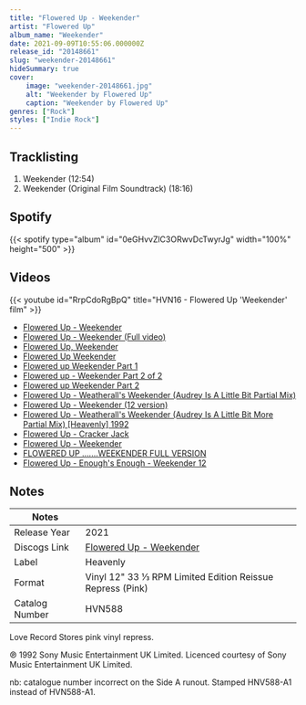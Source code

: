 ```yaml
---
title: "Flowered Up - Weekender"
artist: "Flowered Up"
album_name: "Weekender"
date: 2021-09-09T10:55:06.000000Z
release_id: "20148661"
slug: "weekender-20148661"
hideSummary: true
cover:
    image: "weekender-20148661.jpg"
    alt: "Weekender by Flowered Up"
    caption: "Weekender by Flowered Up"
genres: ["Rock"]
styles: ["Indie Rock"]
---
```


## Tracklisting
1. Weekender (12:54)
2. Weekender (Original Film Soundtrack) (18:16)


## Spotify
{{< spotify type="album" id="0eGHvvZlC3ORwvDcTwyrJg" width="100%" height="500" >}}



## Videos
{{< youtube id="RrpCdoRgBpQ" title="HVN16 - Flowered Up 'Weekender'  film" >}}
- [Flowered Up - Weekender](https://www.youtube.com/watch?v=o4gKTRuc-5Q)
- [Flowered Up - Weekender  (Full video)](https://www.youtube.com/watch?v=TVJFGRUL8EQ)
- [Flowered Up, Weekender](https://www.youtube.com/watch?v=dbfUw9F7A8M)
- [Flowered Up  Weekender](https://www.youtube.com/watch?v=IYnxpwWmdM4)
- [Flowered up   Weekender Part 1](https://www.youtube.com/watch?v=9KRdyNkeJn4)
- [Flowered up - Weekender Part 2 of 2](https://www.youtube.com/watch?v=RpgPH0GfGV4)
- [Flowered up   Weekender Part 2](https://www.youtube.com/watch?v=-FxRfGTvVCA)
- [Flowered Up - Weatherall's Weekender (Audrey Is A Little Bit Partial Mix)](https://www.youtube.com/watch?v=UO-9SVSAPAM)
- [Flowered Up - Weekender (12 version)](https://www.youtube.com/watch?v=Gn2GYzJjR2I)
- [Flowered Up - Weatherall's Weekender (Audrey Is A Little Bit More Partial Mix) [Heavenly] 1992](https://www.youtube.com/watch?v=nblT-P5NIkc)
- [Flowered Up - Cracker Jack](https://www.youtube.com/watch?v=48V6cC2v5tY)
- [Flowered Up - Weekender](https://www.youtube.com/watch?v=IDJpF3ZWTn0)
- [FLOWERED UP .......WEEKENDER FULL VERSION](https://www.youtube.com/watch?v=TdLqoZSsd_U)
- [Flowered Up - Enough's Enough - Weekender 12](https://www.youtube.com/watch?v=iNNu2Aca9Uc)

## Notes
| Notes          |             |
| ---------------| ----------- |
| Release Year   | 2021 |
| Discogs Link   | [Flowered Up - Weekender](https://www.discogs.com/release/20148661-Flowered-Up-Weekender) |
| Label          | Heavenly |
| Format         | Vinyl 12" 33 ⅓ RPM Limited Edition Reissue Repress (Pink) |
| Catalog Number | HVN588 |

Love Record Stores pink vinyl repress.

℗ 1992 Sony Music Entertainment UK Limited. Licenced courtesy of Sony Music Entertainment UK Limited.

nb: catalogue number incorrect on the Side A runout. Stamped HNV588-A1 instead of HVN588-A1.
